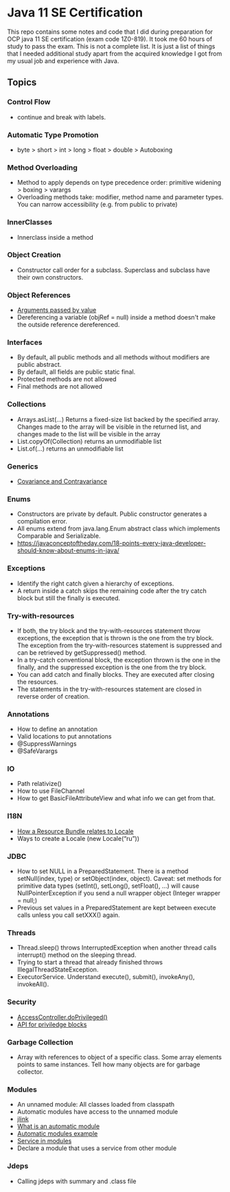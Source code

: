 # Java 11 SE Certification
This repo contains some notes and code that I did during preparation for OCP java 11 SE certification (exam code 1Z0-819).
It took me 60 hours of study to pass the exam. 
This is not a complete list. 
It is just a list of things that I needed additional study apart from the acquired knowledge 
I got from my usual job and experience with Java.

## Topics

### Control Flow
* continue and break with labels.

### Automatic Type Promotion
* byte > short > int > long > float > double > Autoboxing

### Method Overloading
* Method to apply depends on type precedence order: primitive widening > boxing > varargs
* Overloading methods take: modifier, method name and parameter types. You can narrow accessibility
  (e.g. from public to private)

### InnerClasses
* Innerclass inside a method

### Object Creation
* Constructor call order for a subclass. Superclass and subclass have their own constructors.

### Object References
* [Arguments passed by value](https://stackoverflow.com/questions/40480/is-java-pass-by-reference-or-pass-by-value) 
* Dereferencing a variable (objRef = null) inside a method doesn't make the outside reference dereferenced.

### Interfaces
* By default, all public methods and all methods without modifiers are public abstract.
* By default, all fields are public static final.
* Protected methods are not allowed
* Final methods are not allowed

### Collections
* Arrays.asList(...) Returns a fixed-size list backed by the specified array.
  Changes made to the array will be visible in the returned list,
  and changes made to the list will be visible in the array
* List.copyOf(Collection) returns an unmodifiable list
* List.of(...) returns an unmodifiable list

### Generics
* [Covariance and Contravariance](https://dzone.com/articles/covariance-and-contravariance)

### Enums
* Constructors are private by default. Public constructor generates a compilation error.
* All enums extend from java.lang.Enum abstract class which implements Comparable and Serializable.
* https://javaconceptoftheday.com/18-points-every-java-developer-should-know-about-enums-in-java/

### Exceptions
* Identify the right catch given a hierarchy of exceptions.
* A return inside a catch skips the remaining code after the try catch block but still the finally is executed.

### Try-with-resources
* If both, the try block and the try-with-resources statement throw exceptions,
  the exception that is thrown is the one from the try block. The exception from the try-with-resources statement
  is suppressed and can be retrieved by getSuppressed() method.
* In a try-catch conventional block, the exception thrown is the one in the finally, and the suppressed exception
  is the one from the try block.
* You can add catch and finally blocks. They are executed after closing the resources.
* The statements in the try-with-resources statement are closed in reverse order of creation.

### Annotations
* How to define an annotation
* Valid locations to put annotations
* @SuppressWarnings
* @SafeVarargs

### IO
* Path relativize()
* How to use FileChannel
* How to get BasicFileAttributeView and what info we can get from that.

### I18N
* [How a Resource Bundle relates to Locale](https://docs.oracle.com/javase/tutorial/i18n/resbundle/concept.html)
* Ways to create a Locale (new Locale(“ru”))

### JDBC
* How to set NULL in a PreparedStatement. There is a method setNull(index, type) or setObject(index, object).
  Caveat: set methods for primitive data types (setInt(), setLong(), setFloat(), ...) will cause NullPointerException
  if you send a null wrapper object (Integer wrapper = null;)
* Previous set values in a PreparedStatement are kept between execute calls unless you call setXXX() again.

### Threads
* Thread.sleep() throws InterruptedException when another thread calls interrupt() method on the sleeping thread.
* Trying to start a thread that already finished throws IllegalThreadStateException.
* ExecutorService. Understand execute(), submit(), invokeAny(), invokeAll().

### Security
* [AccessController.doPrivileged()](https://www.selikoff.net/2020/11/05/819-security/)
* [API for priviledge blocks](https://docs.oracle.com/javase/7/docs/technotes/guides/security/doprivileged.html)

### Garbage Collection
* Array with references to object of a specific class. Some array elements points to same instances.
  Tell how many objects are for garbage collector.

### Modules
* An unnamed module: All classes loaded from classpath
* Automatic modules have access to the unnamed module
* [jlink](https://www.baeldung.com/jlink)
* [What is an automatic module](https://stackoverflow.com/questions/46741907/what-is-an-automatic-module) 
* [Automatic modules example](https://www.logicbig.com/tutorials/core-java-tutorial/modules/automatic-modules.html)
* [Service in modules](https://dzone.com/articles/java-9-module-services)
* Declare a module that uses a service from other module

### Jdeps
* Calling jdeps with summary and .class file
